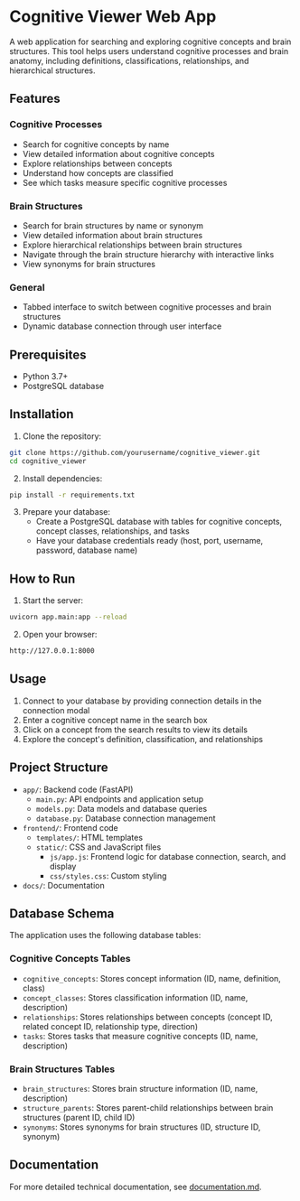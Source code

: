 # Cognitive Viewer Web App

A web application for searching and exploring cognitive concepts and brain structures. This tool helps users understand cognitive processes and brain anatomy, including definitions, classifications, relationships, and hierarchical structures.

## Features

### Cognitive Processes
- Search for cognitive concepts by name
- View detailed information about cognitive concepts
- Explore relationships between concepts
- Understand how concepts are classified
- See which tasks measure specific cognitive processes

### Brain Structures
- Search for brain structures by name or synonym
- View detailed information about brain structures
- Explore hierarchical relationships between brain structures
- Navigate through the brain structure hierarchy with interactive links
- View synonyms for brain structures

### General
- Tabbed interface to switch between cognitive processes and brain structures
- Dynamic database connection through user interface

## Prerequisites

- Python 3.7+
- PostgreSQL database

## Installation

1. Clone the repository:
```bash
git clone https://github.com/yourusername/cognitive_viewer.git
cd cognitive_viewer
```

2. Install dependencies:
```bash
pip install -r requirements.txt
```

3. Prepare your database:
   - Create a PostgreSQL database with tables for cognitive concepts, concept classes, relationships, and tasks
   - Have your database credentials ready (host, port, username, password, database name)

## How to Run

1. Start the server:
```bash
uvicorn app.main:app --reload
```

2. Open your browser:
```bash
http://127.0.0.1:8000
```

## Usage

1. Connect to your database by providing connection details in the connection modal
2. Enter a cognitive concept name in the search box
3. Click on a concept from the search results to view its details
4. Explore the concept's definition, classification, and relationships

## Project Structure

- `app/`: Backend code (FastAPI)
  - `main.py`: API endpoints and application setup
  - `models.py`: Data models and database queries
  - `database.py`: Database connection management
- `frontend/`: Frontend code
  - `templates/`: HTML templates
  - `static/`: CSS and JavaScript files
    - `js/app.js`: Frontend logic for database connection, search, and display
    - `css/styles.css`: Custom styling
- `docs/`: Documentation

## Database Schema

The application uses the following database tables:

### Cognitive Concepts Tables
- `cognitive_concepts`: Stores concept information (ID, name, definition, class)
- `concept_classes`: Stores classification information (ID, name, description)
- `relationships`: Stores relationships between concepts (concept ID, related concept ID, relationship type, direction)
- `tasks`: Stores tasks that measure cognitive concepts (ID, name, description)

### Brain Structures Tables
- `brain_structures`: Stores brain structure information (ID, name, description)
- `structure_parents`: Stores parent-child relationships between brain structures (parent ID, child ID)
- `synonyms`: Stores synonyms for brain structures (ID, structure ID, synonym)


## Documentation

For more detailed technical documentation, see [documentation.md](docs/documentation.md).
